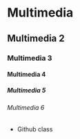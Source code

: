 # Multimedia
## Multimedia 2
### Multimedia 3
#### Multimedia 4
##### Multimedia 5
###### Multimedia 6

+ Github class
